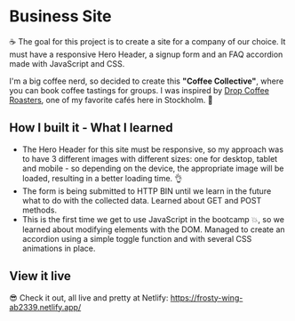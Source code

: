 # Business Site

☕ The goal for this project is to create a site for a company of our choice. It must have a responsive Hero Header, a signup form and an FAQ accordion made with JavaScript and CSS.

I'm a big coffee nerd, so decided to create this **"Coffee Collective"**, where you can book coffee tastings for groups. I was inspired by <a href="https://www.dropcoffee.com/">Drop Coffee Roasters</a>, one of my favorite cafés here in Stockholm. 🤗

## How I built it - What I learned

- The Hero Header for this site must be responsive, so my approach was to have 3 different images with different sizes: one for desktop, tablet and mobile - so depending on the device, the appropriate image will be loaded, resulting in a better loading time. 👌
- The form is being submitted to HTTP BIN until we learn in the future what to do with the collected data. Learned about GET and POST methods.
- This is the first time we get to use JavaScript in the bootcamp 💥, so we learned about modifying elements with the DOM. Managed to create an accordion using a simple toggle function and with several CSS animations in place.

## View it live
😎 Check it out, all live and pretty at Netlify: https://frosty-wing-ab2339.netlify.app/
